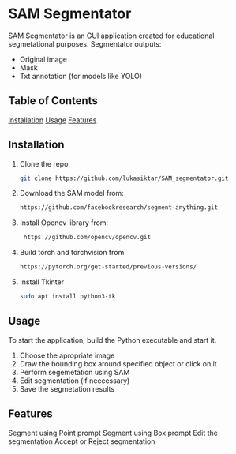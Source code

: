 # SAM Segmentator

SAM Segmentator is an GUI application created for educational segmetational purposes.
Segmentator outputs: 
  - Original image
  - Mask
  - Txt annotation (for models like YOLO)

## Table of Contents
[Installation](#installation)
[Usage](#usage)
[Features](#features)

## Installation

1. Clone the repo:
   ```bash
   git clone https://github.com/lukasiktar/SAM_segmentator.git

2. Download the SAM model from:
   ```bash
   https://github.com/facebookresearch/segment-anything.git

3. Install Opencv library from:
   ```bash
    https://github.com/opencv/opencv.git

4. Build torch and torchvision from
   ```bash
   https://pytorch.org/get-started/previous-versions/

5. Install Tkinter
   ```bash
   sudo apt install python3-tk
   

## Usage

To start the application, build the Python executable and start it.

1. Choose the apropriate image
2. Draw the bounding box around specified object or click on it
3. Perform segemetation using SAM
4. Edit segmentation (if neccessary)
5. Save the segmetation results

## Features

Segment using Point prompt
Segment using Box prompt
Edit the segmentation
Accept or Reject segmentation

